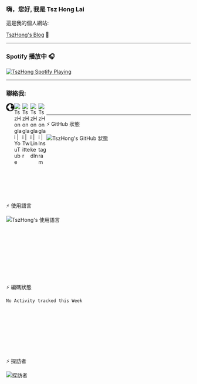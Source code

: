 ﻿###  嗨，您好, 我是 Tsz Hong Lai

這是我的個人網站:

[TszHong's Blog][website] 👋

---

### Spotify 播放中 🎧

[<img src="https://now-playing-codestackr.vercel.app/api/spotify-playing" alt="TszHong Spotify Playing" width="350" />](https://open.spotify.com/user/31inyuvv4ufqugk2b4wla3s3gmlq)

---

### 聯絡我:

[<img align="left" alt="TszHonglai" width="22px" src="https://raw.githubusercontent.com/iconic/open-iconic/master/svg/globe.svg" />][website]

[<img align="left" alt="TszHonglai | YouTube" width="22px" src="https://cdn.jsdelivr.net/npm/simple-icons@v3/icons/youtube.svg" />][youtube]

[<img align="left" alt="TszHonglai | Twitter" width="22px" src="https://cdn.jsdelivr.net/npm/simple-icons@v3/icons/twitter.svg" />][twitter]

[<img align="left" alt="TszHonglai | LinkedIn" width="22px" src="https://cdn.jsdelivr.net/npm/simple-icons@v3/icons/linkedin.svg" />][linkedin]

[<img align="left" alt="TszHonglai | Instagram" width="22px" src="https://cdn.jsdelivr.net/npm/simple-icons@v3/icons/instagram.svg" />][instagram]


<br>

---

:zap: GitHub 狀態

<img align="left" alt="TszHong's GitHub 狀態" src="https://github-readme-stats.vercel.app/api?username=TszHong0411&bg_color=30,e96443,904e95&title_color=fff&text_color=fff"/>

<br>
<br>
<br>
<br>
<br>
<br>
<br>
<br>
<br>
<br>

:zap: 使用語言

<img align="left" alt="TszHong's 使用語言" src="https://github-readme-stats.vercel.app/api/top-langs/?username=TszHong0411&layout=compact"/>

<br>
<br>
<br>
<br>
<br>
<br>
<br>
<br>
<br>
<br>

:zap: 編碼狀態

<!--START_SECTION:waka-->
```text
No Activity tracked this Week
```
<!--END_SECTION:waka-->

<br>
<br>
<br>
<br>
<br>
<br>
<br>

:zap: 探訪者

<img align="left" alt="探訪者" src="https://visitor-badge.glitch.me/badge?page_id=tszhong0411.tszhong0411">

[website]: https://tszhong0411.github.io
[course]: http://vsCodeHero.com
[twitter]: https://twitter.com/TszhongLai0411
[youtube]: https://www.youtube.com/channel/UC2hMWOaOlk9vrkvFVaGmn0Q
[instagram]: https://www.instagram.com/tszhong0411/
[linkedin]: https://www.linkedin.com/in/tsz-hong-lai-b4976618b/